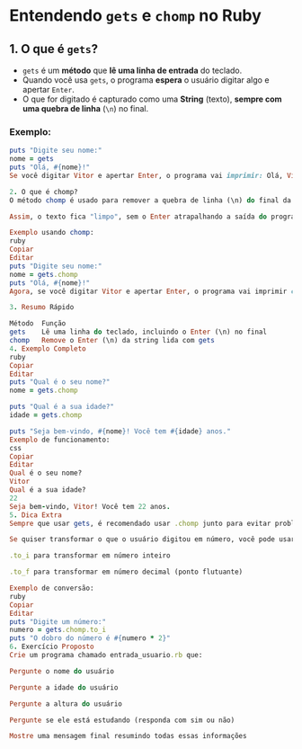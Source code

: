 # Entendendo `gets` e `chomp` no Ruby

## 1. O que é `gets`?

- `gets` é um **método** que **lê uma linha de entrada** do teclado.
- Quando você usa `gets`, o programa **espera** o usuário digitar algo e apertar `Enter`.
- O que for digitado é capturado como uma **String** (texto), **sempre com uma quebra de linha** (`\n`) no final.

### Exemplo:
```ruby
puts "Digite seu nome:"
nome = gets
puts "Olá, #{nome}!"
Se você digitar Vitor e apertar Enter, o programa vai imprimir: Olá, Vitor\n! (Observe que o \n é o "Enter" capturado junto.)

2. O que é chomp?
O método chomp é usado para remover a quebra de linha (\n) do final da string que foi lida com gets.

Assim, o texto fica "limpo", sem o Enter atrapalhando a saída do programa.

Exemplo usando chomp:
ruby
Copiar
Editar
puts "Digite seu nome:"
nome = gets.chomp
puts "Olá, #{nome}!"
Agora, se você digitar Vitor e apertar Enter, o programa vai imprimir certinho: Olá, Vitor!

3. Resumo Rápido

Método	Função
gets	Lê uma linha do teclado, incluindo o Enter (\n) no final
chomp	Remove o Enter (\n) da string lida com gets
4. Exemplo Completo
ruby
Copiar
Editar
puts "Qual é o seu nome?"
nome = gets.chomp

puts "Qual é a sua idade?"
idade = gets.chomp

puts "Seja bem-vindo, #{nome}! Você tem #{idade} anos."
Exemplo de funcionamento:
css
Copiar
Editar
Qual é o seu nome?
Vitor
Qual é a sua idade?
22
Seja bem-vindo, Vitor! Você tem 22 anos.
5. Dica Extra
Sempre que usar gets, é recomendado usar .chomp junto para evitar problemas com quebras de linha.

Se quiser transformar o que o usuário digitou em número, você pode usar:

.to_i para transformar em número inteiro

.to_f para transformar em número decimal (ponto flutuante)

Exemplo de conversão:
ruby
Copiar
Editar
puts "Digite um número:"
numero = gets.chomp.to_i
puts "O dobro do número é #{numero * 2}"
6. Exercício Proposto
Crie um programa chamado entrada_usuario.rb que:

Pergunte o nome do usuário

Pergunte a idade do usuário

Pergunte a altura do usuário

Pergunte se ele está estudando (responda com sim ou não)

Mostre uma mensagem final resumindo todas essas informações